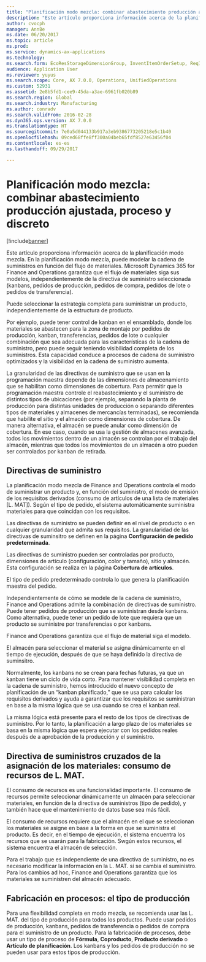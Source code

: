 ```yaml
---
title: "Planificación modo mezcla: combinar abastecimiento producción ajustada, proceso y discreto"
description: "Este artículo proporciona información acerca de la planificación modo mezcla. En la planificación modo mezcla, puede modelar la cadena de suministros en función del flujo de materiales. Microsoft Dynamics 365 for Finance and Operations garantiza que el flujo de materiales siga sus modelos, independientemente de la directiva de suministro seleccionada (kanbans, pedidos de producción, pedidos de compra, pedidos de lote o pedidos de transferencia)."
author: cvocph
manager: AnnBe
ms.date: 06/20/2017
ms.topic: article
ms.prod: 
ms.service: dynamics-ax-applications
ms.technology: 
ms.search.form: EcoResStorageDimensionGroup, InventItemOrderSetup, ReqItemTable
audience: Application User
ms.reviewer: yuyus
ms.search.scope: Core, AX 7.0.0, Operations, UnifiedOperations
ms.custom: 52931
ms.assetid: 2e8b5fd1-cee9-45da-a3ae-6961fb020b89
ms.search.region: Global
ms.search.industry: Manufacturing
ms.author: conradv
ms.search.validFrom: 2016-02-28
ms.dyn365.ops.version: AX 7.0.0
ms.translationtype: HT
ms.sourcegitcommit: 7e0a5d044133b917a3eb9386773205218e5c1b40
ms.openlocfilehash: 09ced68ffe8ff300a04beb65fdf8527e63456f04
ms.contentlocale: es-es
ms.lasthandoff: 09/29/2017

---
```


# <a name="mixed-mode-planning---combine-discrete-process-and-lean-sourcing"></a>Planificación modo mezcla: combinar abastecimiento producción ajustada, proceso y discreto

[!include[banner](../includes/banner.md)]


Este artículo proporciona información acerca de la planificación modo mezcla. En la planificación modo mezcla, puede modelar la cadena de suministros en función del flujo de materiales. Microsoft Dynamics 365 for Finance and Operations garantiza que el flujo de materiales siga sus modelos, independientemente de la directiva de suministro seleccionada (kanbans, pedidos de producción, pedidos de compra, pedidos de lote o pedidos de transferencia). 

Puede seleccionar la estrategia completa para suministrar un producto, independientemente de la estructura de producto.  

Por ejemplo, puede tener control de kanban en el ensamblado, donde los materiales se abastecen para la zona de montaje por pedidos de producción, kanban, transferencias, pedidos de lote o cualquier combinación que sea adecuada para las características de la cadena de suministro, pero puede seguir teniendo visibilidad completa de los suministros. Esta capacidad conduce a procesos de cadena de suministro optimizados y la visibilidad en la cadena de suministro aumenta.  

La granularidad de las directivas de suministro que se usan en la programación maestra depende de las dimensiones de almacenamiento que se habilitan como dimensiones de cobertura. Para permitir que la programación maestra controle el reabastecimiento y el suministro de distintos tipos de ubicaciones (por ejemplo, separando la planta de producción para distintas unidades de producción o separando diferentes tipos de materiales y almacenes de mercancías terminadas), se recomienda que habilite el sitio y el almacén como dimensiones de cobertura. De manera alternativa, el almacén se puede anular como dimensión de cobertura. En ese caso, cuando se usa la gestión de almacenes avanzada, todos los movimientos dentro de un almacén se controlan por el trabajo del almacén, mientras que todos los movimientos de un almacén a otro pueden ser controlados por kanban de retirada.

## <a name="supply-policies"></a>Directivas de suministro
La planificación modo mezcla de Finance and Operations controla el modo de suministrar un producto y, en función del suministro, el modo de emisión de los requisitos derivados (consumo de artículos de una lista de materiales \[L. MAT\]). Según el tipo de pedido, el sistema automáticamente suministra materiales para que coincidan con los requisitos.  

Las directivas de suministro se pueden definir en el nivel de producto o en cualquier granularidad que admita sus requisitos. La granularidad de las directivas de suminsitro se definen en la página **Configuración de pedido predeterminada**.  

Las directivas de suministro pueden ser controladas por producto, dimensiones de artículo (configuración, color y tamaño), sitio y almacén. Esta configuración se realiza en la página **Cobertura de artículos**.  

El tipo de pedido predeterminado controla lo que genera la planificación maestra del pedido.  

Independientemente de cómo se modele de la cadena de suministro, Finance and Operations admite la combinación de directivas de suministro. Puede tener pedidos de producción que se suministran desde kanbans. Como alternativa, puede tener un pedido de lote que requiera que un producto se suministre por transferencias o por kanbans.  

Finance and Operations garantiza que el flujo de material siga el modelo.  

El almacén para seleccionar el material se asigna dinámicamente en el tiempo de ejecución, después de que se haya definido la directiva de suminsitro.  

Normalmente, los kanbans no se crean para fechas futuras, ya que un kanban tiene un ciclo de vida corto. Para mantener visibilidad completa en la cadena de suministro, hemos introducido el nuevo concepto de planificación de un “kanban planificado,” que se usa para calcular los requisitos derivados y ayuda a garantizar que los requisitos se suministran en base a la misma lógica que se usa cuando se crea el kanban real.  

La misma lógica está presente para el resto de los tipos de directivas de suministro. Por lo tanto, la planificación a largo plazo de los materiales se basa en la misma lógica que espera ejecutar con los pedidos reales después de a aprobación de la producción y el suministro.

## <a name="materials-allocation-crosssupply-policy--resource-consumption-on-boms"></a>Directiva de suministros cruzados de la asignación de los materiales: consumo de recursos de L. MAT.
El consumo de recursos es una funcionalidad importante. El consumo de recursos permite seleccionar dinámicamente un almacén para seleccionar materiales, en función de la directiva de suministros (tipo de pedido), y también hace que el mantenimiento de datos base sea más fácil.  

El consumo de recursos requiere que el almacén en el que se seleccionan los materiales se asigne en base a la forma en que se suministra el producto. Es decir, en el tiempo de ejecución, el sistema encuentra los recursos que se usarán para la fabricación. Swgún estos recursos, el sistema encuentra el almacén de selección.  

Para el trabajo que es independiente de una directiva de suministro, no es necesario modificar la información en la L. MAT. si se cambia el suministro. Para los cambios ad hoc, Finance and Operations garantiza que los materiales se suministren del almacén adecuado.

## <a name="process-manufacturing--the-production-type"></a>Fabricación en procesos: el tipo de producción
Para una flexibilidad completa en modo mezcla, se recomienda usar las L. MAT. del tipo de producción para todos los productos. Puede usar pedidos de producción, kanbans, pedidos de transferencia o pedidos de compra para el suministro de un producto. Para la fabricación de procesos, debe usar un tipo de proceso de **Fórmula**, **Coproducto**, **Producto derivado** o **Artículo de planificación**. Los kanbans y los pedidos de producción no se pueden usar para estos tipos de producción.




